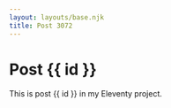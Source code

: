 ```yaml
---
layout: layouts/base.njk
title: Post 3072
---
```


# Post {{ id }}

This is post {{ id }} in my Eleventy project.
